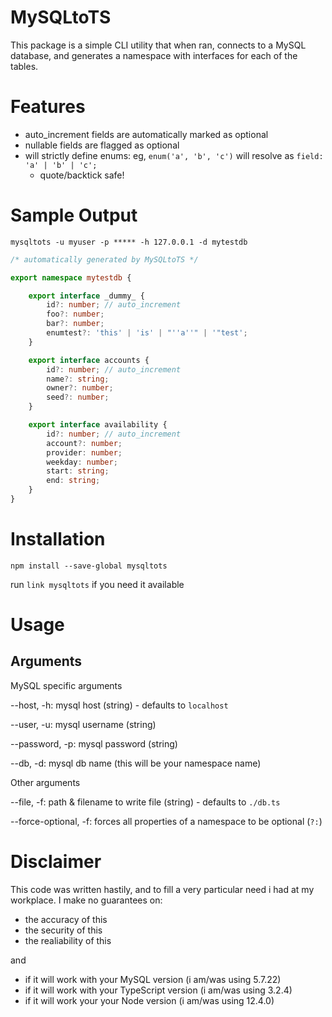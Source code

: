 # MySQLtoTS

This package is a simple CLI utility that when ran, connects to a MySQL database, and generates a namespace with interfaces for each of the tables.

# Features 

- auto_increment fields are automatically marked as optional
- nullable fields are flagged as optional
- will strictly define enums: eg, `enum('a', 'b', 'c')` will resolve as `field: 'a' | 'b' | 'c';`
	- quote/backtick safe!

# Sample Output

`mysqltots -u myuser -p ***** -h 127.0.0.1 -d mytestdb`

```typescript
/* automatically generated by MySQLtoTS */

export namespace mytestdb {

	export interface _dummy_ {
		id?: number; // auto_increment
		foo?: number;
		bar?: number;
		enumtest?: 'this' | 'is' | "''a''" | '"test';
	}

	export interface accounts {
		id?: number; // auto_increment
		name?: string;
		owner?: number;
		seed?: number;
	}

	export interface availability {
		id?: number; // auto_increment
		account?: number;
		provider: number;
		weekday: number;
		start: string;
		end: string;
	}
}
```

# Installation

`npm install --save-global mysqltots`

run `link mysqltots` if you need it available 

# Usage

## Arguments

MySQL specific arguments

--host, -h: mysql host (string) - defaults to `localhost`

--user, -u: mysql username (string)

--password, -p: mysql password (string)

--db, -d: mysql db name (this will be your namespace name)

Other arguments

--file, -f: path & filename to write file (string) - defaults to `./db.ts`

--force-optional, -f: forces all properties of a namespace to be optional (`?:`)




# Disclaimer

This code was written hastily, and to fill a very particular need i had at my workplace.  I make no guarantees on:

- the accuracy of this
- the security of this
- the realiability of this

and

- if it will work with your MySQL version (i am/was using 5.7.22)
- if it will work with your TypeScript version (i am/was using 3.2.4)
- if it will work your your Node version (i am/was using 12.4.0)
